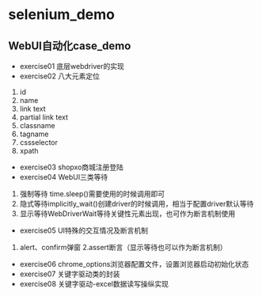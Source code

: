 # selenium_demo
## WebUI自动化case_demo
* exercise01 底层webdriver的实现
* exercise02 八大元素定位
1. id
2. name
3. link text
4. partial link text
5. classname
6. tagname
7. cssselector
8. xpath
* exercise03 shopxo商城注册登陆
* exercise04 WebUI三类等待
1. 强制等待 time.sleep()需要使用的时候调用即可
2. 隐式等待implicitly_wait()创建driver的时候调用，相当于配置driver默认等待
3. 显示等待WebDriverWait等待关键性元素出现，也可作为断言机制使用
* exercise05 UI特殊的交互情况及断言机制
1. alert、confirm弹窗
2.assert断言（显示等待也可以作为断言机制）
* exercise06 chrome_options浏览器配置文件，设置浏览器启动初始化状态
* exercise07 关键字驱动类的封装
* exercise08 关键字驱动-excel数据读写操纵实现
